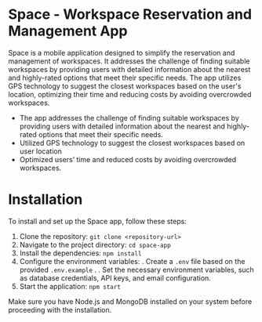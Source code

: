 # Space - Workspace Reservation and Management App
Space is a mobile application designed to simplify the reservation and management of workspaces. It addresses the challenge of finding suitable workspaces by providing users with detailed information about the nearest and highly-rated options that meet their specific needs. The app utilizes GPS technology to suggest the closest workspaces based on the user's location, optimizing their time and reducing costs by avoiding overcrowded workspaces.

 

- The app addresses the challenge of finding suitable workspaces by providing users with detailed information about the
nearest and highly-rated options that meet their specific needs.    
-  Utilized GPS technology to suggest the closest workspaces based on user location
-  Optimized users’ time and reduced costs by avoiding overcrowded workspaces.


# Installation
To install and set up the Space app, follow these steps:

1. Clone the repository: `git clone <repository-url>`
2. Navigate to the project directory: `cd space-app`
3. Install the dependencies: `npm install`
4. Configure the environment variables:
. Create a `.env` file based on the provided `.env.example` .
. Set the necessary environment variables, such as database credentials, API keys, and email configuration.
5. Start the application: `npm start`

Make sure you have Node.js and MongoDB installed on your system before proceeding with the installation.
